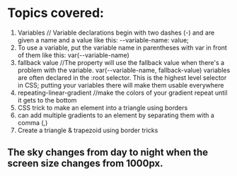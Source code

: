 # Topics covered:

1. Variables // Variable declarations begin with two dashes (-) and are given a name and a value like this: --variable-name: value;
2. To use a variable, put the variable name in parentheses with var in front of them like this: var(--variable-name)
3. fallback value //The property will use the fallback value when there's a problem with the variable. var(--variable-name, fallback-value)
   variables are often declared in the :root selector. This is the highest level selector in CSS; putting your variables there will make them usable everywhere
4. repeating-linear-gradient //make the colors of your gradient repeat until it gets to the bottom
5. CSS trick to make an element into a triangle using borders
6. can add multiple gradients to an element by separating them with a comma (,)
7. Create a triangle & trapezoid using border tricks

## The sky changes from day to night when the screen size changes from 1000px.
